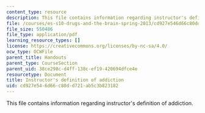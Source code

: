 ```yaml
---
content_type: resource
description: This file contains information regarding instructor's definition of addiction.
file: /courses/es-s10-drugs-and-the-brain-spring-2013/cd927e546d66c80dd721ab5c3b823182_MITES_S10S13_definitionwk4.pdf
file_size: 550486
file_type: application/pdf
learning_resource_types: []
license: https://creativecommons.org/licenses/by-nc-sa/4.0/
ocw_type: OCWFile
parent_title: Handouts
parent_type: CourseSection
parent_uid: 38ce298c-d4ff-138c-ef19-420694dfce4e
resourcetype: Document
title: Instructor's definition of addiction
uid: cd927e54-6d66-c80d-d721-ab5c3b823182
---
```

This file contains information regarding instructor's definition of addiction.
